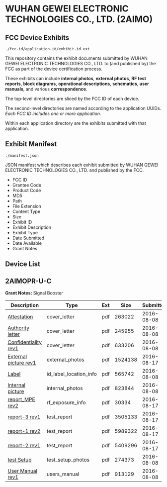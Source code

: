 # WUHAN GEWEI ELECTRONIC TECHNOLOGIES CO., LTD. (2AIMO)
## FCC Device Exhibits

```
./fcc-id/application-id/exhibit-id.ext
```

This repository contains the exhibit documents submitted by WUHAN GEWEI ELECTRONIC TECHNOLOGIES CO., LTD. to (and published by) the FCC as part of the device certification process.

These exhibits can include **internal photos**, **external photos**, **RF test reports**, **block diagrams**, **operational descriptions**, **schematics**, **user manuals**, and various **correspondence**.

The top-level directories are sliced by the FCC ID of each device.

The second-level directories are named according to the application UUIDs. *Each FCC ID includes one or more application.*

Within each application directory are the exhibits submitted with that application. 

## Exhibit Manifest

```
./manifest.json
```

JSON manifest which describes each exhibit submitted by WUHAN GEWEI ELECTRONIC TECHNOLOGIES CO., LTD. and published by the FCC.

- FCC ID
- Grantee Code
- Product Code
- MD5
- Path
- File Extension
- Content Type
- Size
- Exhibit ID
- Exhibit Description
- Exhibit Type
- Date Submitted
- Date Available
- Grant Notes

## Device List
## 2AIMOPR-U-C
**Grant Notes:** Signal Booster

| Description | Type | Ext | Size | Submitted | Available |
| ----------- | ---- | --- | ---- | --------- | --------- |
| [Attestation](2AIMOPR-U-C/541740bfb27bd53f5e72eadec4fc22e6/3090934.pdf) | cover_letter | pdf | 263022 | 2016-08-08 | 2016-08-09 |
| [Authority letter](2AIMOPR-U-C/541740bfb27bd53f5e72eadec4fc22e6/3090935.pdf) | cover_letter | pdf | 245955 | 2016-08-08 | 2016-08-09 |
| [Confidentiality rev1](2AIMOPR-U-C/541740bfb27bd53f5e72eadec4fc22e6/3090936.pdf) | cover_letter | pdf | 633206 | 2016-08-08 | 2016-08-09 |
| [External picture rev1](2AIMOPR-U-C/541740bfb27bd53f5e72eadec4fc22e6/3101222.pdf) | external_photos | pdf | 1524138 | 2016-08-17 | 2016-08-09 |
| [Label](2AIMOPR-U-C/541740bfb27bd53f5e72eadec4fc22e6/3090939.pdf) | id_label_location_info | pdf | 565742 | 2016-08-08 | 2016-08-09 |
| [Internal picture](2AIMOPR-U-C/541740bfb27bd53f5e72eadec4fc22e6/3090938.pdf) | internal_photos | pdf | 823844 | 2016-08-08 | 2016-08-09 |
| [report_MPE rev2](2AIMOPR-U-C/541740bfb27bd53f5e72eadec4fc22e6/3101224.pdf) | rf_exposure_info | pdf | 30334 | 2016-08-17 | 2016-08-09 |
| [report-3 rev1](2AIMOPR-U-C/541740bfb27bd53f5e72eadec4fc22e6/3101225.pdf) | test_report | pdf | 3505133 | 2016-08-17 | 2016-08-09 |
| [report-1 rev2](2AIMOPR-U-C/541740bfb27bd53f5e72eadec4fc22e6/3101226.pdf) | test_report | pdf | 5989322 | 2016-08-17 | 2016-08-09 |
| [report-2 rev1](2AIMOPR-U-C/541740bfb27bd53f5e72eadec4fc22e6/3101227.pdf) | test_report | pdf | 5409296 | 2016-08-17 | 2016-08-09 |
| [test Setup](2AIMOPR-U-C/541740bfb27bd53f5e72eadec4fc22e6/3090970.pdf) | test_setup_photos | pdf | 274373 | 2016-08-08 | 2016-08-09 |
| [User Manual rev1](2AIMOPR-U-C/541740bfb27bd53f5e72eadec4fc22e6/3090971.pdf) | users_manual | pdf | 913129 | 2016-08-08 | 2016-08-09 |
